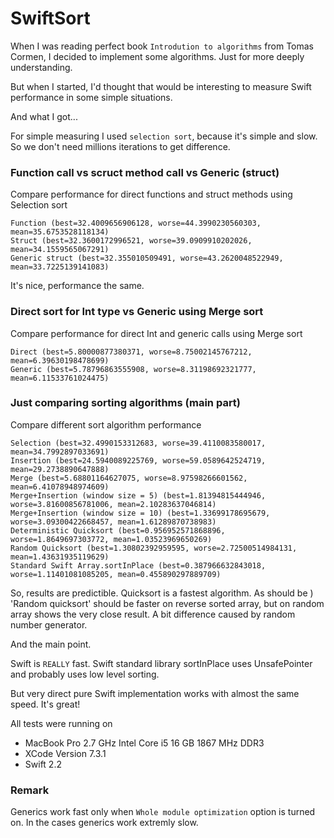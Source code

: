 # SwiftSort

When I was reading perfect book `Introdution to algorithms` from Tomas Cormen, I decided to implement some algorithms. Just for more deeply understanding.

But when I started, I'd thought that would be interesting to measure Swift performance in some simple situations.

And what I got...

For simple measuring I used `selection sort`, because it's simple and slow. So we don't need millions iterations to get difference.

### Function call vs scruct method call vs Generic (struct<Int>) 

Compare performance for direct functions and struct methods using Selection sort
```
Function (best=32.4009656906128, worse=44.3990230560303, mean=35.6753528118134)
Struct (best=32.3600172996521, worse=39.0909910202026, mean=34.1559565067291)
Generic struct (best=32.355010509491, worse=43.2620048522949, mean=33.7225139141083)
```

It's nice, performance the same.

### Direct sort for Int type vs Generic<Int> using Merge sort

Compare performance for direct Int and generic <Int> calls using Merge sort
```
Direct (best=5.80000877380371, worse=8.75002145767212, mean=6.39630198478699)
Generic (best=5.78796863555908, worse=8.31198692321777, mean=6.11533761024475)
```

### Just comparing sorting algorithms (main part)

Compare different sort algorithm performance
```
Selection (best=32.4990153312683, worse=39.4110083580017, mean=34.7992897033691)
Insertion (best=24.5940089225769, worse=59.0589642524719, mean=29.2738890647888)
Merge (best=5.68801164627075, worse=8.97598266601562, mean=6.41078948974609)
Merge+Insertion (window size = 5) (best=1.81394815444946, worse=3.81600856781006, mean=2.10283637046814)
Merge+Insertion (window size = 10) (best=1.33699178695679, worse=3.09300422668457, mean=1.61289870738983)
Deterministic Quicksort (best=0.956952571868896, worse=1.8649697303772, mean=1.03523969650269)
Random Quicksort (best=1.30802392959595, worse=2.72500514984131, mean=1.43631935119629)
Standard Swift Array.sortInPlace (best=0.387966632843018, worse=1.11401081085205, mean=0.455890297889709)
```

So, results are predictible. Quicksort is a fastest algorithm. As should be )
'Random quicksort' should be faster on reverse sorted array, but on random array shows the very close result. 
A bit difference caused by random number generator.

And the main point.

Swift is `REALLY` fast. Swift standard library sortInPlace uses UnsafePointer and probably uses low level sorting.

But very direct pure Swift implementation works with almost the same speed. It's great!

All tests were running on 
- MacBook Pro 2.7 GHz Intel Core i5 16 GB 1867 MHz DDR3
- XCode Version 7.3.1
- Swift 2.2

### Remark 
Generics work fast only when `Whole module optimization` option is turned on. In the cases generics work extremly slow.



